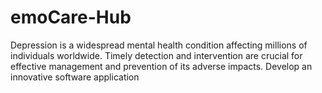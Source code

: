# emoCare-Hub
Depression is a widespread mental health condition affecting millions of individuals worldwide. Timely detection and intervention are crucial for effective management and prevention of its adverse impacts. Develop an innovative software application
